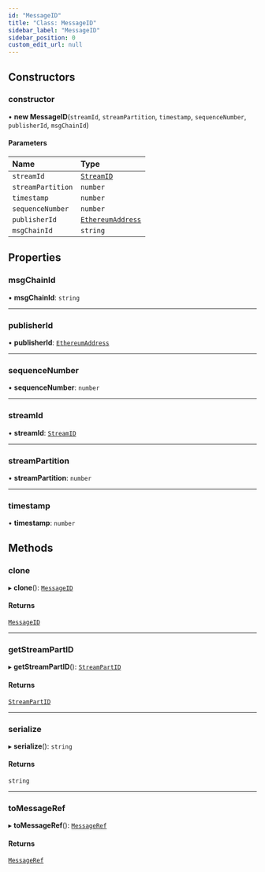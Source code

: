 ```yaml
---
id: "MessageID"
title: "Class: MessageID"
sidebar_label: "MessageID"
sidebar_position: 0
custom_edit_url: null
---
```


## Constructors

### constructor

• **new MessageID**(`streamId`, `streamPartition`, `timestamp`, `sequenceNumber`, `publisherId`, `msgChainId`)

#### Parameters

| Name | Type |
| :------ | :------ |
| `streamId` | [`StreamID`](../index.md#streamid) |
| `streamPartition` | `number` |
| `timestamp` | `number` |
| `sequenceNumber` | `number` |
| `publisherId` | [`EthereumAddress`](../index.md#ethereumaddress) |
| `msgChainId` | `string` |

## Properties

### msgChainId

• **msgChainId**: `string`

___

### publisherId

• **publisherId**: [`EthereumAddress`](../index.md#ethereumaddress)

___

### sequenceNumber

• **sequenceNumber**: `number`

___

### streamId

• **streamId**: [`StreamID`](../index.md#streamid)

___

### streamPartition

• **streamPartition**: `number`

___

### timestamp

• **timestamp**: `number`

## Methods

### clone

▸ **clone**(): [`MessageID`](MessageID.md)

#### Returns

[`MessageID`](MessageID.md)

___

### getStreamPartID

▸ **getStreamPartID**(): [`StreamPartID`](../index.md#streampartid)

#### Returns

[`StreamPartID`](../index.md#streampartid)

___

### serialize

▸ **serialize**(): `string`

#### Returns

`string`

___

### toMessageRef

▸ **toMessageRef**(): [`MessageRef`](MessageRef.md)

#### Returns

[`MessageRef`](MessageRef.md)
